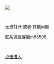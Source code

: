 <!DOCTYPE html PUBLIC "-//W3C//DTD XHTML 1.0 Transitional//EN" "http://www.w3.org/TR/xhtml1/DTD/xhtml1-transitional.dtd">
<html xmlns="http://www.w3.org/1999/xhtml">
<head>
<meta http-equiv="Content-Type" content="text/html; charset=gb2312" />

</head>

<body>
<p><a href="https://www.baidu.com" target="_blank"><img src="https://i.ibb.co/4Nrn35Q/222.png" border="0" longdesc="http://www.m3332.com" /></a></p>
<p>&nbsp;</p>
<p>无法打开·或者·其他问题</p>
<p>联系微信客服m85598</p>
<p>&nbsp;</p>
<p><a href="http://www.baidu.com" target="_blank">点击进入</a></p>
<p>&nbsp;</p>
<p>&nbsp;</p>
<p>&nbsp;</p>
</body>
</html>
